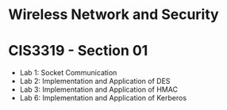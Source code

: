 # Wireless Network and Security 
# CIS3319 - Section 01

* Lab 1: Socket Communication
* Lab 2: Implementation and Application of DES
* Lab 3: Implementation and Application of HMAC
* Lab 6: Implementation and Application of Kerberos